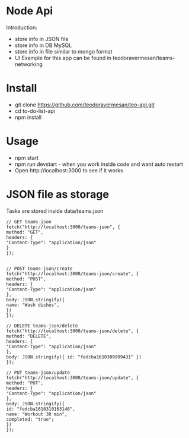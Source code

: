 # Node Api

Introduction:

- store info in JSON file
- store info in DB MySQL
- store info in file similar to mongo format
- UI Example for this app can be found in teodoravermesan/teams-networking

# Install

- git clone https://github.com/teodoravermesan/teo-api.git
- cd to-do-list-api
- npm install

# Usage

- npm start
- npm run devstart - when you work inside code and want auto restart
- Open http://localhost:3000 to see if it works

# JSON file as storage

Tasks are stored inside data/teams.json

```
// GET teams-json
fetch("http://localhost:3000/teams-json", {
method: "GET",
headers: {
"Content-Type": "application/json"
}
});


// POST teams-json/create
fetch("http://localhost:3000/teams-json/create", {
method: "POST",
headers: {
"Content-Type": "application/json"
},
body: JSON.stringify({
name: "Wash dishes",
})
});

// DELETE teams-json/delete
fetch("http://localhost:3000/teams-json/delete", {
method: "DELETE",
headers: {
"Content-Type": "application/json"
},
body: JSON.stringify({ id: "fedcba1610309909431" })
});

// PUT teams-json/update
fetch("http://localhost:3000/teams-json/update", {
method: "PUT",
headers: {
"Content-Type": "application/json"
},
body: JSON.stringify({
id: "fedcba1610310163146",
name: "Workout 30 min",
completed: "true";
})
});
```
